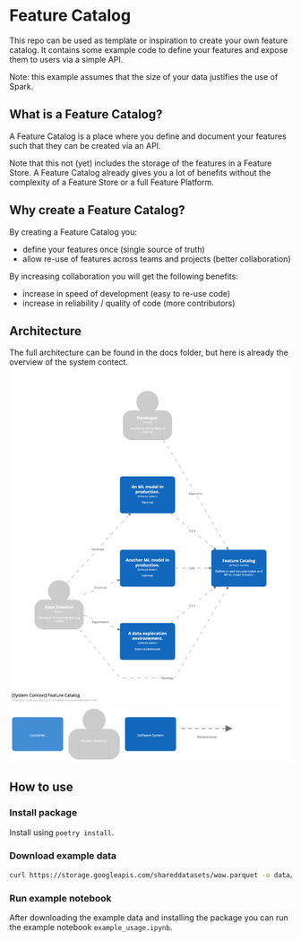 # Feature Catalog

This repo can be used as template or inspiration to create your own feature catalog.
It contains some example code to define your features and expose them to users via a simple API.

Note: this example assumes that the size of your data justifies the use of Spark.

## What is a Feature Catalog?

A Feature Catalog is a place where you define and document your features such that they can be created via an API.

Note that this not (yet) includes the storage of the features in a Feature Store. A Feature Catalog already gives you a lot of benefits without the complexity of a Feature Store or a full Feature Platform.

## Why create a Feature Catalog?

By creating a Feature Catalog you:

- define your features once (single source of truth)
- allow re-use of features across teams and projects (better collaboration)

By increasing collaboration you will get the following benefits:

- increase in speed of development (easy to re-use code)
- increase in reliability / quality of code (more contributors)

## Architecture

The full architecture can be found in the docs folder, but here is already the overview of the system contect.
![C4 context diagram](docs/images/context.png)
![C4 legend](docs/images/legend.png)

## How to use

### Install package

Install using `poetry install`.

### Download example data

```bash
curl https://storage.googleapis.com/shareddatasets/wow.parquet -o data/wow.parquet
```

### Run example notebook

After downloading the example data and installing the package you can run the example notebook `example_usage.ipynb`.
